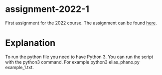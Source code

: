 # assignment-2022-1

First assignment for the 2022 course. The assignment can be found [here](https://github.com/dmst-algorithms-course/assignment-2022-1/blob/main/assignment-2022-1.pdf).
# Explanation
To run the python file you need to have Python 3.
You can run the script with the python3 command.
For example python3 elias_phano.py example_1.txt.
